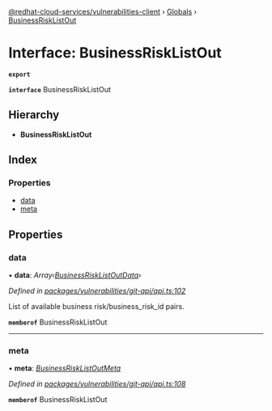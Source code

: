[@redhat-cloud-services/vulnerabilities-client](../README.md) › [Globals](../globals.md) › [BusinessRiskListOut](businessrisklistout.md)

# Interface: BusinessRiskListOut

**`export`** 

**`interface`** BusinessRiskListOut

## Hierarchy

* **BusinessRiskListOut**

## Index

### Properties

* [data](businessrisklistout.md#data)
* [meta](businessrisklistout.md#meta)

## Properties

###  data

• **data**: *Array‹[BusinessRiskListOutData](businessrisklistoutdata.md)›*

*Defined in [packages/vulnerabilities/git-api/api.ts:102](https://github.com/RedHatInsights/javascript-clients/blob/master/packages/vulnerabilities/git-api/api.ts#L102)*

List of available business risk/business_risk_id pairs.

**`memberof`** BusinessRiskListOut

___

###  meta

• **meta**: *[BusinessRiskListOutMeta](businessrisklistoutmeta.md)*

*Defined in [packages/vulnerabilities/git-api/api.ts:108](https://github.com/RedHatInsights/javascript-clients/blob/master/packages/vulnerabilities/git-api/api.ts#L108)*

**`memberof`** BusinessRiskListOut
